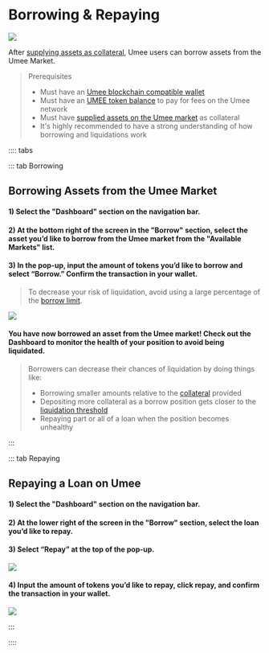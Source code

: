 # Borrowing & Repaying

![](/bg/borrow-repay.png)

After [supplying assets as collateral](/users/using-the-web-app/supply-withdraw), Umee users can borrow assets from the Umee Market.

> Prerequisites
>
> * Must have an [Umee blockchain compatible wallet](/users/getting-started/creating-wallet.html#creating-an-umee-blockchain-compatible-wallet)
> * Must have an [UMEE token balance](/users/getting-started/funding-wallet) to pay for fees on the Umee network
> * Must have [supplied assets on the Umee market](/users/using-the-web-app/supply-withdraw) as collateral
> * It's highly recommended to have a strong understanding of how borrowing and liquidations work

:::: tabs

::: tab Borrowing

## Borrowing Assets from the Umee Market

#### 1) Select the "Dashboard" section on the navigation bar.

#### 2) At the bottom right of the screen in the "Borrow" section, select the asset you’d like to borrow from the Umee market from the "Available Markets" list.

#### 3) In the pop-up, input the amount of tokens you’d like to borrow and select “Borrow.” Confirm the transaction in your wallet.

> To decrease your risk of liquidation, avoid using a large percentage of the [borrow limit](/learn-the-basics/umee-basics/common-terms.html#borrow-limit).

![](/bg/borrow-3.png)

#### You have now borrowed an asset from the Umee market! Check out the Dashboard to monitor the health of your position to avoid being liquidated.

> Borrowers can decrease their chances of liquidation by doing things like:
>
> * Borrowing smaller amounts relative to the [collateral](/learn-the-basics/umee-basics/common-terms.html#collateral) provided
> * Depositing more collateral as a borrow position gets closer to the [liquidation threshold](/learn-the-basics/umee-basics/common-terms.html#liquidation-threshold)
> * Repaying part or all of a loan when the position becomes unhealthy

:::

::: tab Repaying

## Repaying a Loan on Umee

#### 1) Select the "Dashboard" section on the navigation bar.

#### 2) At the lower right of the screen in the "Borrow" section, select the loan you’d like to repay.

#### 3) Select “Repay” at the top of the pop-up.

![](/bg/repay-2.png)

#### 4) Input the amount of tokens you’d like to repay, click repay, and confirm the transaction in your wallet.

![](/bg/repay-3.png)

:::

::::